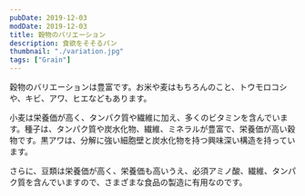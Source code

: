 ```yaml
---
pubDate: 2019-12-03
modDate: 2019-12-03
title: 穀物のバリエーション
description: 食欲をそそるパン
thumbnail: "./variation.jpg"
tags: ["Grain"]
---
```


穀物のバリエーションは豊富です。お米や麦はもちろんのこと、トウモロコシや、キビ、アワ、ヒエなどもあります。

小麦は栄養価が高く、タンパク質や繊維に加え、多くのビタミンを含んでいます。種子は、タンパク質や炭水化物、繊維、ミネラルが豊富で、栄養価が高い穀物です。黒アワは、分解に強い細胞壁と炭水化物を持つ興味深い構造を持っています。

さらに、豆類は栄養価が高く、栄養価も高いうえ、必須アミノ酸、繊維、タンパク質を含んでいますので、さまざまな食品の製造に有用なのです。
